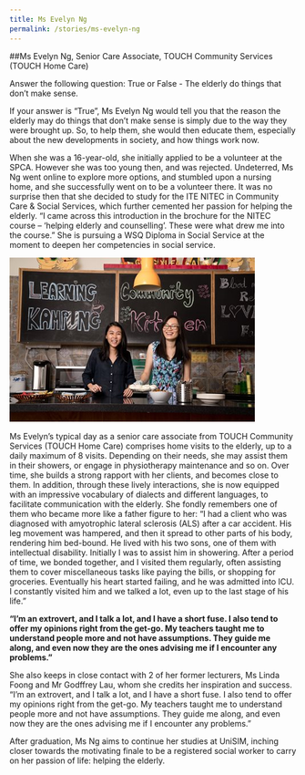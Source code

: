 ```yaml
---
title: Ms Evelyn Ng
permalink: /stories/ms-evelyn-ng
---
```


##Ms Evelyn Ng, Senior Care Associate, TOUCH Community Services (TOUCH Home Care)

Answer the following question: True or False - The elderly do things that don’t make sense.

If your answer is “True”, Ms Evelyn Ng would tell you that the reason the elderly may do things that don’t make sense is simply due to the way they were brought up. So, to help them, she would then educate them, especially about the new developments in society, and how things work now.

When she was a 16-year-old, she initially applied to be a volunteer at the SPCA. However she was too young then, and was rejected. Undeterred, Ms Ng went online to explore more options, and stumbled upon a nursing home, and she successfully went on to be a volunteer there. It was no surprise then that she decided to study for the ITE NITEC in Community Care & Social Services, which further cemented her passion for helping the elderly. “I came across this introduction in the brochure for the NITEC course – ‘helping elderly and counselling’. These were what drew me into the course.” She is pursuing a WSQ Diploma in Social Service at the moment to deepen her competencies in social service.

<img alt="Ms Evelyn Ng" src="/images/stories/pages/ms-tan-qiu-ling.jpg" style="width: 431px; height: 288px;" />

Ms Evelyn’s typical day as a senior care associate from TOUCH Community Services (TOUCH Home Care) comprises home visits to the elderly, up to a daily maximum of 8 visits. Depending on their needs, she may assist them in their showers, or engage in physiotherapy maintenance and so on. Over time, she builds a strong rapport with her clients, and becomes close to them. In addition, through these lively interactions, she is now equipped with an impressive vocabulary of dialects and different languages, to facilitate communication with the elderly. She fondly remembers one of them who became more like a father figure to her: “I had a client who was diagnosed with amyotrophic lateral
sclerosis (ALS) after a car accident. His leg movement was hampered, and then it spread to other parts of his body, rendering him bed-bound. He lived with his two sons, one of them with intellectual disability. Initially I was to assist him in showering. After a period of time, we bonded together, and I visited them regularly, often assisting them to cover miscellaneous tasks like paying the bills, or shopping for groceries. Eventually his heart started failing, and he was admitted into ICU. I constantly visited him and we talked a lot, even up to the last stage of his life.” 

**“I’m an extrovert, and I talk a lot, and I have a short fuse. I also tend to offer my opinions right from the get-go. My teachers taught me to understand people more and not have assumptions. They guide me along, and even now they are the ones advising me if I encounter any problems.”**

She also keeps in close contact with 2 of her former lecturers, Ms Linda Foong and Mr Godffrey Lau, whom she credits her inspiration and success. “I’m an extrovert, and I talk a lot, and I have a short fuse. I also tend to offer my opinions right from the get-go. My teachers taught me to understand people more and not have assumptions. They guide me along, and even now they are the ones advising me if I encounter any problems.”

After graduation, Ms Ng aims to continue her studies at UniSIM, inching closer towards the motivating finale to be a registered social worker to carry on her passion of life: helping the elderly.
